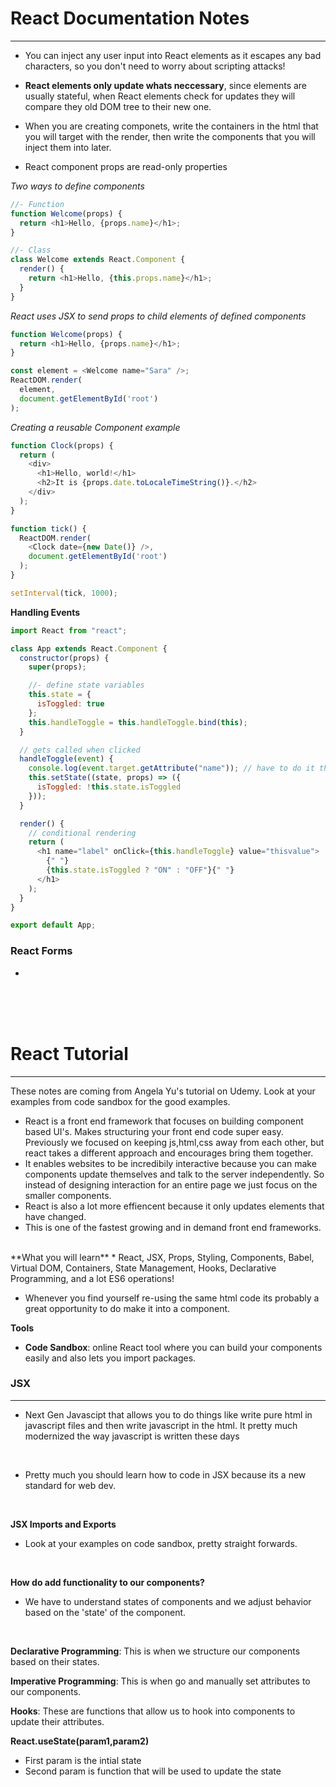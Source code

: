 # React Documentation Notes
--- 
* You can inject any user input into React elements as it escapes any bad characters, so you don't need to worry about scripting attacks!
* **React elements only update whats neccessary**, since elements are usually stateful, when React elements check for updates they will compare they old DOM tree to their new one. 

* When you are creating componets, write the containers in the html that you will target with the render, then write the components that you will inject them into later. 
* React component props are read-only properties


<em> Two ways to define components </em>
```js
//- Function
function Welcome(props) {
  return <h1>Hello, {props.name}</h1>;
}

//- Class
class Welcome extends React.Component {
  render() {
    return <h1>Hello, {this.props.name}</h1>;
  }
}
```

<em> React uses JSX to send props to child elements of defined components </em>
```js
function Welcome(props) {
  return <h1>Hello, {props.name}</h1>;
}

const element = <Welcome name="Sara" />;
ReactDOM.render(
  element,
  document.getElementById('root')
);
```

<em> Creating a reusable Component example </em>
```js
function Clock(props) {
  return (
    <div>
      <h1>Hello, world!</h1>
      <h2>It is {props.date.toLocaleTimeString()}.</h2>
    </div>
  );
}

function tick() {
  ReactDOM.render(
    <Clock date={new Date()} />,
    document.getElementById('root')
  );
}

setInterval(tick, 1000);
```

**Handling Events**
```js
import React from "react";

class App extends React.Component {
  constructor(props) {
    super(props);

    //- define state variables
    this.state = {
      isToggled: true
    };
    this.handleToggle = this.handleToggle.bind(this);
  }

  // gets called when clicked
  handleToggle(event) {
    console.log(event.target.getAttribute("name")); // have to do it this way
    this.setState((state, props) => ({
      isToggled: !this.state.isToggled
    }));
  }

  render() {
    // conditional rendering
    return (
      <h1 name="label" onClick={this.handleToggle} value="thisvalue">
        {" "}
        {this.state.isToggled ? "ON" : "OFF"}{" "}
      </h1>
    );
  }
}

export default App;
```
### React Forms
* 





















<br><br><br>
# React Tutorial
---
These notes are coming from Angela Yu's tutorial on Udemy. Look at your examples from code sandbox for the good examples. 

* React is a front end framework that focuses on building component based UI's. Makes structuring your front end code super easy. Previously we focused on keeping js,html,css away from each other, but react takes a different approach and encourages bring them together.
* It enables websites to be incredibily interactive because you can make components update themselves and talk to the server independently. So instead of designing interaction for an entire page we just focus on the smaller components. 
* React is also a lot more effiencent because it only updates elements that have changed. 
* This is one of the fastest growing and in demand front end frameworks. 
<br>
**What you will learn**
* React, JSX, Props, Styling, Components, Babel, Virtual DOM, Containers, State Management, Hooks, Declarative Programming, and a lot ES6 operations!
<br>

* Whenever you find yourself re-using the same html code its probably a great opportunity to do make it into a component. 


**Tools**
* **Code Sandbox**: online React tool where you can build your components easily and also lets you import packages. 


### JSX 
--- 
* Next Gen Javascipt that allows you to do things like write pure html in javascript files and then write javascript in the html. It pretty much modernized the way javascript is written these days
<br>

* Pretty much you should learn how to code in JSX because its a new standard for web dev. 
<br> 



**JSX Imports and Exports** 
* Look at your examples on code sandbox, pretty straight forwards.

<br>

**How do add functionality to our components?**
* We have to understand states of components and we adjust behavior based on the 'state' of the component. 

<br>

**Declarative Programming**: This is when we structure our components based on their states. 

**Imperative Programming**: This is when go and manually set attributes to our components. 

**Hooks**: These are functions that allow us to hook into components to update their attributes. 


**React.useState(param1,param2)**
* First param is the intial state 
* Second param is function that will be used to update the state